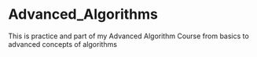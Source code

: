 # Advanced_Algorithms
This is practice and part of my Advanced Algorithm Course from basics to advanced concepts of algorithms 

